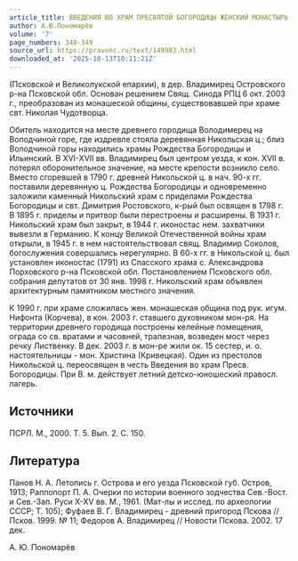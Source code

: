 ```yaml
---
article_title: ВВЕДЕНИЯ ВО ХРАМ ПРЕСВЯТОЙ БОГОРОДИЦЫ ЖЕНСКИЙ МОНАСТЫРЬ
author: А.Ю.Пономарёв
volume: '7'
page_numbers: 348-349
source_url: https://pravenc.ru/text/149983.html
downloaded_at: '2025-10-13T10:11:21Z'
---
```


(Псковской и Великолукской епархии), в дер. Владимирец Островского р-на Псковской обл. Основан решением Свящ. Синода РПЦ 6 окт. 2003 г., преобразован из монашеской общины, существовавшей при храме свт. Николая Чудотворца.

Обитель находится на месте древнего городища Володимерец на Володчиной горе, где издревле стояла деревянная Никольская ц.; близ Володчиной горы находились храмы Рождества Богородицы и Ильинский. В XVI-XVII вв. Владимирец был центром уезда, к кон. XVII в. потерял оборонительное значение, на месте крепости возникло село. Вместо сгоревшей в 1790 г. древней Никольской ц. в нач. 90-х гг. поставили деревянную ц. Рождества Богородицы и одновременно заложили каменный Никольский храм с приделами Рождества Богородицы и свт. Димитрия Ростовского, к-рый был освящен в 1798 г. В 1895 г. приделы и притвор были перестроены и расширены. В 1931 г. Никольский храм был закрыт, в 1944 г. иконостас нем. захватчики вывезли в Германию. К концу Великой Отечественной войны храм открыли, в 1945 г. в нем настоятельствовал свящ. Владимир Соколов, богослужения совершались нерегулярно. В 60-х гг. в Никольской ц. был установлен иконостас (1791) из Спасского храма с. Александрова Порховского р-на Псковской обл. Постановлением Псковского обл. собрания депутатов от 30 янв. 1998 г. Никольский храм объявлен архитектурным памятником местного значения.

К 1990 г. при храме сложилась жен. монашеская община под рук. игум. Нифонта (Корчева), в кон. 2003 г. ставшего духовником мон-ря. На территории древнего городища построены келейные помещения, ограда со св. вратами и часовней, трапезная, возведен мост через речку Лиственку. В дек. 2003 г. в мон-ре жили ок. 15 сестер, и. о. настоятельницы - мон. Христина (Кривецкая). Один из престолов Никольской ц. переосвящен в честь Введения во храм Пресв. Богородицы. При В. м. действует летний детско-юношеский правосл. лагерь.

## Источники

ПСРЛ. М., 2000. Т. 5. Вып. 2. С. 150.

## Литература

Панов Н. А. Летопись г. Острова и его уезда Псковской губ. Остров, 1913; Раппопорт П. А. Очерки по истории военного зодчества Сев.-Вост. и Сев.-Зап. Руси X-XV вв. М., 1961. (Мат-лы и исслед. по археологии СССР; Т. 105); Фуфаев В. Г. Владимирец - древний пригород Пскова // Псков. 1999. № 11; Федоров А. Владимирец // Новости Пскова. 2002. 17 дек.

А.   Ю.   Пономарёв
